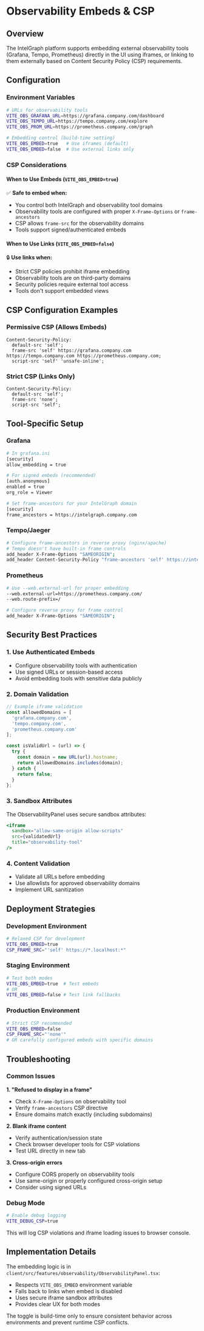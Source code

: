 # Observability Embeds & CSP

## Overview

The IntelGraph platform supports embedding external observability tools (Grafana, Tempo, Prometheus) directly in the UI using iframes, or linking to them externally based on Content Security Policy (CSP) requirements.

## Configuration

### Environment Variables

```bash
# URLs for observability tools
VITE_OBS_GRAFANA_URL=https://grafana.company.com/dashboard
VITE_OBS_TEMPO_URL=https://tempo.company.com/explore
VITE_OBS_PROM_URL=https://prometheus.company.com/graph

# Embedding control (build-time setting)
VITE_OBS_EMBED=true   # Use iframes (default)
VITE_OBS_EMBED=false  # Use external links only
```

### CSP Considerations

#### When to Use Embeds (`VITE_OBS_EMBED=true`)

✅ **Safe to embed when:**
- You control both IntelGraph and observability tool domains
- Observability tools are configured with proper `X-Frame-Options` or `frame-ancestors`
- CSP allows `frame-src` for the observability domains
- Tools support signed/authenticated embeds

#### When to Use Links (`VITE_OBS_EMBED=false`)

🔒 **Use links when:**
- Strict CSP policies prohibit iframe embedding
- Observability tools are on third-party domains
- Security policies require external tool access
- Tools don't support embedded views

## CSP Configuration Examples

### Permissive CSP (Allows Embeds)
```http
Content-Security-Policy: 
  default-src 'self';
  frame-src 'self' https://grafana.company.com https://tempo.company.com https://prometheus.company.com;
  script-src 'self' 'unsafe-inline';
```

### Strict CSP (Links Only)
```http
Content-Security-Policy: 
  default-src 'self';
  frame-src 'none';
  script-src 'self';
```

## Tool-Specific Setup

### Grafana
```bash
# In grafana.ini
[security]
allow_embedding = true

# For signed embeds (recommended)
[auth.anonymous]
enabled = true
org_role = Viewer

# Set frame-ancestors for your IntelGraph domain
[security]
frame_ancestors = https://intelgraph.company.com
```

### Tempo/Jaeger
```bash
# Configure frame-ancestors in reverse proxy (nginx/apache)
# Tempo doesn't have built-in frame controls
add_header X-Frame-Options "SAMEORIGIN";
add_header Content-Security-Policy "frame-ancestors 'self' https://intelgraph.company.com";
```

### Prometheus
```bash
# Use --web.external-url for proper embedding
--web.external-url=https://prometheus.company.com/
--web.route-prefix=/

# Configure reverse proxy for frame control
add_header X-Frame-Options "SAMEORIGIN";
```

## Security Best Practices

### 1. Use Authenticated Embeds
- Configure observability tools with authentication
- Use signed URLs or session-based access
- Avoid embedding tools with sensitive data publicly

### 2. Domain Validation
```javascript
// Example iframe validation
const allowedDomains = [
  'grafana.company.com',
  'tempo.company.com', 
  'prometheus.company.com'
];

const isValidUrl = (url) => {
  try {
    const domain = new URL(url).hostname;
    return allowedDomains.includes(domain);
  } catch {
    return false;
  }
};
```

### 3. Sandbox Attributes
The ObservabilityPanel uses secure sandbox attributes:
```jsx
<iframe
  sandbox="allow-same-origin allow-scripts"
  src={validatedUrl}
  title="observability-tool"
/>
```

### 4. Content Validation
- Validate all URLs before embedding
- Use allowlists for approved observability domains
- Implement URL sanitization

## Deployment Strategies

### Development Environment
```bash
# Relaxed CSP for development
VITE_OBS_EMBED=true
CSP_FRAME_SRC="'self' https://*.localhost:*"
```

### Staging Environment  
```bash
# Test both modes
VITE_OBS_EMBED=true  # Test embeds
# OR
VITE_OBS_EMBED=false # Test link fallbacks
```

### Production Environment
```bash
# Strict CSP recommended
VITE_OBS_EMBED=false
CSP_FRAME_SRC="'none'"
# OR carefully configured embeds with specific domains
```

## Troubleshooting

### Common Issues

**1. "Refused to display in a frame"**
- Check `X-Frame-Options` on observability tool
- Verify `frame-ancestors` CSP directive
- Ensure domains match exactly (including subdomains)

**2. Blank iframe content**
- Verify authentication/session state
- Check browser developer tools for CSP violations
- Test URL directly in new tab

**3. Cross-origin errors**
- Configure CORS properly on observability tools
- Use same-origin or properly configured cross-origin setup
- Consider using signed URLs

### Debug Mode
```bash
# Enable debug logging
VITE_DEBUG_CSP=true
```

This will log CSP violations and iframe loading issues to browser console.

## Implementation Details

The embedding logic is in `client/src/features/observability/ObservabilityPanel.tsx`:

- Respects `VITE_OBS_EMBED` environment variable
- Falls back to links when embed is disabled
- Uses secure iframe sandbox attributes
- Provides clear UX for both modes

The toggle is build-time only to ensure consistent behavior across environments and prevent runtime CSP conflicts.

